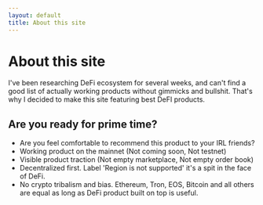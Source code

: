 ```yaml
---
layout: default
title: About this site
---
```


# About this site

I've been researching DeFi ecosystem for several weeks, and can't find a good list of actually working products without gimmicks and bullshit. That's why I decided to make this site featuring best DeFI products.

## Are you ready for prime time?
* Are you feel comfortable to recommend this product to your IRL friends?
* Working product on the mainnet (Not coming soon, Not testnet)
* Visible product traction (Not empty marketplace, Not empty order book)
* Decentralized first. Label 'Region is not supported' it's a spit in the face of DeFi.
* No crypto tribalism and bias. Ethereum, Tron, EOS, Bitcoin and all others are equal as long as DeFi product built on top is useful.
